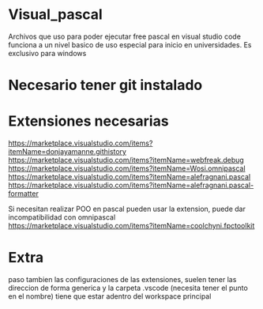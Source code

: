 # Visual_pascal
  Archivos que uso para poder ejecutar free pascal en visual studio code
  funciona a un nivel basico de uso especial para inicio en universidades.
  Es exclusivo para windows
  
# Necesario tener git instalado

# Extensiones necesarias
  https://marketplace.visualstudio.com/items?itemName=donjayamanne.githistory
  https://marketplace.visualstudio.com/items?itemName=webfreak.debug
  https://marketplace.visualstudio.com/items?itemName=Wosi.omnipascal
  https://marketplace.visualstudio.com/items?itemName=alefragnani.pascal
  https://marketplace.visualstudio.com/items?itemName=alefragnani.pascal-formatter

  Si necesitan realizar POO en pascal pueden usar la extension, puede dar incompatibilidad con omnipascal
  https://marketplace.visualstudio.com/items?itemName=coolchyni.fpctoolkit

# Extra
  paso tambien las configuraciones de las extensiones, suelen tener las direccion de forma generica
  y la carpeta .vscode (necesita tener el punto en el nombre) tiene que estar adentro del workspace principal
